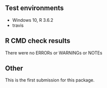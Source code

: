 ## Test environments
* Windows 10, R 3.6.2
* travis

## R CMD check results
There were no ERRORs or WARNINGs or NOTEs

## Other
This is the first submission for this package.